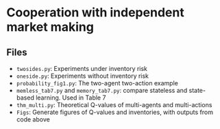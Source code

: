 # Cooperation with independent market making

 ## Files

 - `twosides.py`: Experiments under inventory risk
 - `oneside.py`: Experiments without inventory risk
 - `probability_fig1.py`: The two-agent two-action example
 - `memless_tab7.py` and `memory_tab7.py`: compare stateless and state-based learning. Used in Table 7
 - `thm_multi.py`: Theoretical Q-values of multi-agents and multi-actions
 - `Figs`: Generate figures of Q-values and inventories, with outputs from code above

